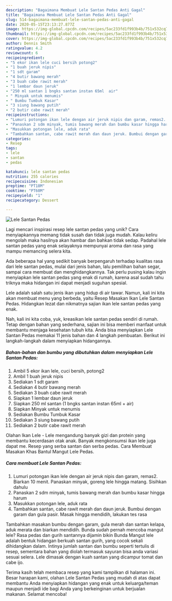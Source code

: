 ```yaml
---
description: "Bagaimana Membuat Lele Santan Pedas Anti Gagal"
title: "Bagaimana Membuat Lele Santan Pedas Anti Gagal"
slug: 514-bagaimana-membuat-lele-santan-pedas-anti-gagal
date: 2020-05-15T23:13:27.877Z
image: https://img-global.cpcdn.com/recipes/5ac233fd1f993b4b/751x532cq70/lele-santan-pedas-foto-resep-utama.jpg
thumbnail: https://img-global.cpcdn.com/recipes/5ac233fd1f993b4b/751x532cq70/lele-santan-pedas-foto-resep-utama.jpg
cover: https://img-global.cpcdn.com/recipes/5ac233fd1f993b4b/751x532cq70/lele-santan-pedas-foto-resep-utama.jpg
author: Dennis Smith
ratingvalue: 4.2
reviewcount: 6
recipeingredient:
- "5 ekor ikan lele cuci bersih potong2"
- "1 buah jeruk nipis"
- "1 sdt garam"
- "4 butir bawang merah"
- "3 buah cabe rawit merah"
- "1 lembar daun jeruk"
- "250 ml santan 1 bngks santan instan 65ml  air"
- " Minyak untuk menumis"
- " Bumbu Tumbuk Kasar"
- "3 siung bawang putih"
- "2 butir cabe rawit merah"
recipeinstructions:
- "Lumuri potongan ikan lele dengan air jeruk nipis dan garam, remas2. Biarkan 10 menit. Panaskan minyak, goreng lele hingga matang. Sisihkan dahulu"
- "Panaskan 2 sdm minyak, tumis bawang merah dan bumbu kasar hingga harum"
- "Masukkan potongan lele, aduk rata"
- "Tambahkan santan, cabe rawit merah dan daun jeruk. Bumbui dengan garam dan gula pasir. Masak hingga mendidih, lakukan tes rasa"
categories:
- Resep
tags:
- lele
- santan
- pedas

katakunci: lele santan pedas 
nutrition: 255 calories
recipecuisine: Indonesian
preptime: "PT18M"
cooktime: "PT60M"
recipeyield: "1"
recipecategory: Dessert

---
```



![Lele Santan Pedas](https://img-global.cpcdn.com/recipes/5ac233fd1f993b4b/751x532cq70/lele-santan-pedas-foto-resep-utama.jpg)

Lagi mencari inspirasi resep lele santan pedas yang unik? Cara menyiapkannya memang tidak susah dan tidak juga mudah. Kalau keliru mengolah maka hasilnya akan hambar dan bahkan tidak sedap. Padahal lele santan pedas yang enak selayaknya mempunyai aroma dan rasa yang mampu memancing selera kita.

Ada beberapa hal yang sedikit banyak berpengaruh terhadap kualitas rasa dari lele santan pedas, mulai dari jenis bahan, lalu pemilihan bahan segar, sampai cara membuat dan menghidangkannya. Tak perlu pusing kalau ingin menyiapkan lele santan pedas yang enak di rumah, karena asal sudah tahu triknya maka hidangan ini dapat menjadi suguhan spesial.

Lele adalah salah satu jenis ikan yang hidup di air tawar. Namun, kali ini kita akan membuat menu yang berbeda, yaitu Resep Masakan Ikan Lele Santan Pedas. Hidangkan lezat dan nikmatnya sajian ikan lele santan pedas yang enak.


Nah, kali ini kita coba, yuk, kreasikan lele santan pedas sendiri di rumah. Tetap dengan bahan yang sederhana, sajian ini bisa memberi manfaat untuk membantu menjaga kesehatan tubuh kita. Anda bisa menyiapkan Lele Santan Pedas memakai 11 jenis bahan dan 4 langkah pembuatan. Berikut ini langkah-langkah dalam menyiapkan hidangannya.

<!--inarticleads1-->

##### Bahan-bahan dan bumbu yang dibutuhkan dalam menyiapkan Lele Santan Pedas:

1. Ambil 5 ekor ikan lele, cuci bersih, potong2
1. Ambil 1 buah jeruk nipis
1. Sediakan 1 sdt garam
1. Sediakan 4 butir bawang merah
1. Sediakan 3 buah cabe rawit merah
1. Siapkan 1 lembar daun jeruk
1. Siapkan 250 ml santan (1 bngks santan instan 65ml + air)
1. Siapkan  Minyak untuk menumis
1. Sediakan  Bumbu Tumbuk Kasar
1. Sediakan 3 siung bawang putih
1. Sediakan 2 butir cabe rawit merah


Olahan Ikan Lele - Lele mengandung banyak gizi dan protein yang membantu kecerdasan otak anak. Banyak mengkonsumsi ikan lele juga dapat me. Resep yang serba santan dan serba pedas. Cara Membuat Masakan Khas Bantul Mangut Lele Pedas. 

<!--inarticleads2-->

##### Cara membuat Lele Santan Pedas:

1. Lumuri potongan ikan lele dengan air jeruk nipis dan garam, remas2. Biarkan 10 menit. Panaskan minyak, goreng lele hingga matang. Sisihkan dahulu
1. Panaskan 2 sdm minyak, tumis bawang merah dan bumbu kasar hingga harum
1. Masukkan potongan lele, aduk rata
1. Tambahkan santan, cabe rawit merah dan daun jeruk. Bumbui dengan garam dan gula pasir. Masak hingga mendidih, lakukan tes rasa


Tambahkan masakan bumbu dengan garam, gula merah dan santan kelapa, aduk merata dan biarkan mendidih. Bunda sudah pernah mencoba mangut lele? Rasa pedas dan gurih santannya dijamin bikin Bunda Mangut lele adalah bentuk hidangan berkuah santan gurih, yang cocok sekali dihidangkan dalam. Intinya jumlah santan dan bumbu seperti tertulis di resep, sementara bahan yang diolah termasuk sayuran bisa anda variasi sesuai selera. Lele dimasak dengan kuah santan yang dicampur tomat dan cabe ijo. 

Terima kasih telah membaca resep yang kami tampilkan di halaman ini. Besar harapan kami, olahan Lele Santan Pedas yang mudah di atas dapat membantu Anda menyiapkan hidangan yang enak untuk keluarga/teman maupun menjadi ide bagi Anda yang berkeinginan untuk berjualan makanan. Selamat mencoba!
